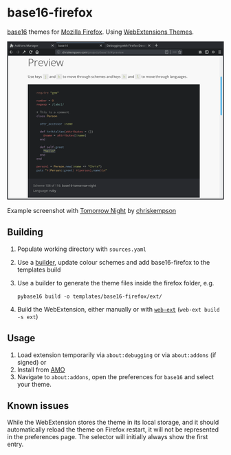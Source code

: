 # base16-firefox

[base16][1] themes for [Mozilla Firefox][2]. Using [WebExtensions Themes][3].

![screenshot](screenshot.png)

Example screenshot with [Tomorrow Night][4] by [chriskempson][5]

## Building

1. Populate working directory with `sources.yaml`
1. Use a [builder][6], update colour schemes and add base16-firefox to the templates build
1. Use a builder to generate the theme files inside the firefox folder, e.g.

       pybase16 build -o templates/base16-firefox/ext/

1. Build the WebExtension, either manually or with [`web-ext`][7] (`web-ext build -s ext`)


## Usage

1. Load extension temporarily via `about:debugging` or via `about:addons` (if signed)
or
1. Install from [AMO][8]
1. Navigate to `about:addons`, open the preferences for `base16` and select your theme.

## Known issues

While the WebExtension stores the theme in its local storage, and it should automatically reload the theme on Firefox restart, it will not be represented in the preferences page. The selector will initially always show the first entry.

[1]: http://chriskempson.com/projects/base16/
[2]: https://www.mozilla.org/firefox/
[3]: https://developer.mozilla.org/en-US/Add-ons/WebExtensions/manifest.json/theme
[4]: https://github.com/chriskempson/base16-tomorrow-scheme
[5]: https://github.com/chriskempson
[6]: https://github.com/chriskempson/base16#builder-repositories
[7]: https://developer.mozilla.org/en-US/Add-ons/WebExtensions/Getting_started_with_web-ext
[8]: https://addons.mozilla.org/firefox/addon/base16/
[9]: https://hacks.mozilla.org/2018/07/dark-theme-darkening-better-theming-for-firefox-quantum/
